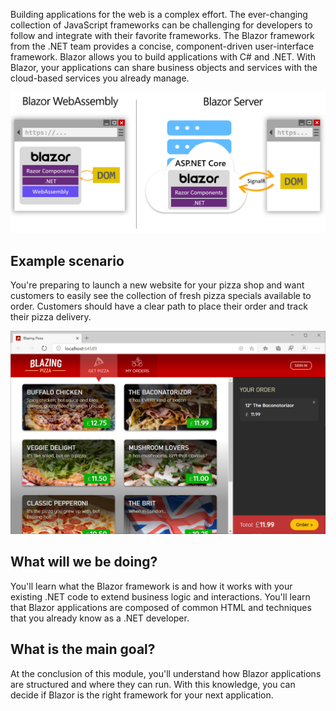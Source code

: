 Building applications for the web is a complex effort. The ever-changing collection of JavaScript frameworks can be challenging for developers to follow and integrate with their favorite frameworks. The Blazor framework from the .NET team provides a concise, component-driven user-interface framework. Blazor allows you to build applications with C# and .NET. With Blazor, your applications can share business objects and services with the cloud-based services you already manage.

![Diagram showing sample Blazor Application Architecture](../media/intro-architecture.jpg)

## Example scenario

You're preparing to launch a new website for your pizza shop and want customers to easily see the collection of fresh pizza specials available to order. Customers should have a clear path to place their order and track their pizza delivery.

![Screenshot of pizza shop website built with Blazor](../media/pizza-shop.png)

## What will we be doing?

You'll learn what the Blazor framework is and how it works with your existing .NET code to extend business logic and interactions. You'll learn that Blazor applications are composed of common HTML and techniques that you already know as a .NET developer.

## What is the main goal?

At the conclusion of this module, you'll understand how Blazor applications are structured and where they can run. With this knowledge, you can decide if Blazor is the right framework for your next application.
